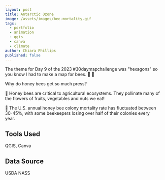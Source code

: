 ```yaml
---
layout: post
title: Antarctic Ozone
image: /assets/images/bee-mortality.gif
tags:
  - portfolio
  - animation
  - qgis
  - canva
  - climate
author: Chiara Phillips
published: false
---
```


The theme for Day 9 of the 2023 #30daymapchallenge was "hexagons" so you know I had to make a map for bees. 💛 🖤

Why do honey bees get so much press?

🐝 Honey bees are critical to agricultural ecosystems. They pollinate many of the flowers of fruits, vegetables and nuts we eat!

🐝 The U.S. annual honey bee colony mortality rate has fluctuated between 30-45%, with some beekeepers losing over half of their colonies every year.

## Tools Used
QGIS, Canva

## Data Source
USDA NASS
